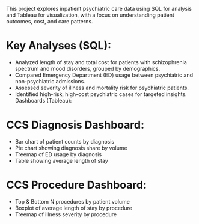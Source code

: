 This project explores inpatient psychiatric care data using SQL for analysis and Tableau for visualization, with a focus on understanding patient outcomes, cost, and care patterns.
# Key Analyses (SQL):
 * Analyzed length of stay and total cost for patients with schizophrenia spectrum and mood disorders, grouped by demographics.
 * Compared Emergency Department (ED) usage between psychiatric and non-psychiatric admissions.
 * Assessed severity of illness and mortality risk for psychiatric patients.
 * Identified high-risk, high-cost psychiatric cases for targeted insights.
Dashboards (Tableau):
# CCS Diagnosis Dashboard:
  * Bar chart of patient counts by diagnosis
  * Pie chart showing diagnosis share by volume
  * Treemap of ED usage by diagnosis
  * Table showing average length of stay
# CCS Procedure Dashboard:
  * Top & Bottom N procedures by patient volume
  * Boxplot of average length of stay by procedure
  * Treemap of illness severity by procedure
